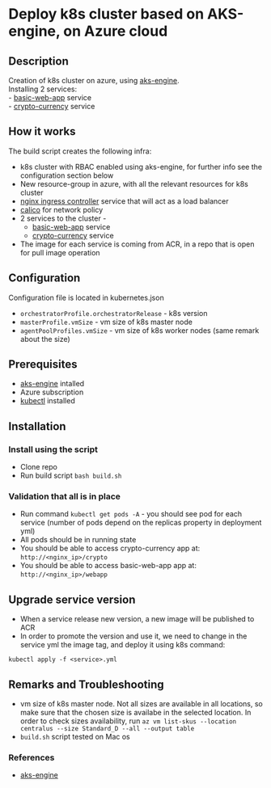 # Deploy k8s cluster based on AKS-engine, on Azure cloud

## Description
Creation of k8s cluster on azure, using [aks-engine](https://github.com/Azure/aks-engine).   
Installing 2 services:  
    - [basic-web-app](https://github.com/ronpel88/basic-web-app) service  
    - [crypto-currency](https://github.com/ronpel88/crypto-currency) service  


## How it works 
The build script creates the following infra:
- k8s cluster with RBAC enabled using aks-engine, for further info see the configuration section below
- New resource-group in azure, with all the relevant resources for k8s cluster
- [nginx ingress controller](https://kubernetes.github.io/ingress-nginx/) service that will act as a load balancer
- [calico](https://projectcalico.docs.tigera.io/getting-started/kubernetes/quickstart) for network policy
- 2 services to the cluster - 
    - [basic-web-app](https://github.com/ronpel88/basic-web-app) service
    - [crypto-currency](https://github.com/ronpel88/crypto-currency) service
- The image for each service is coming from ACR, in a repo that is open for pull image operation 


## Configuration
Configuration file is located in kubernetes.json
- `orchestratorProfile.orchestratorRelease` - k8s version
- `masterProfile.vmSize` - vm size of k8s master node
- `agentPoolProfiles.vmSize` - vm size of k8s worker nodes (same remark about the size)

## Prerequisites  
- [aks-engine](https://github.com/Azure/aks-engine) intalled
- Azure subscription
- [kubectl](https://kubernetes.io/docs/tasks/tools/install-kubectl-linux/) installed

## Installation

### Install using the script
- Clone repo
- Run build script `bash build.sh`

### Validation that all is in place
- Run command `kubectl get pods -A` - you should see pod for each service (number of pods depend on the replicas property in deployment yml)
 - All pods should be in running state
 - You should be able to access crypto-currency app at: `http://<nginx_ip>/crypto`  
  - You should be able to access basic-web-app app at: `http://<nginx_ip>/webapp`  

## Upgrade service version
- When a service release new version, a new image will be published to ACR
- In order to promote the version and use it, we need to change in the service yml the image tag, and deploy it using k8s command: 
```
kubectl apply -f <service>.yml
```

## Remarks and Troubleshooting
- vm size of k8s master node. Not all sizes are available in all locations, so make sure that the chosen size is availabe in the selected location. In order to check sizes availability, run `az vm list-skus --location centralus --size Standard_D --all --output table`
- `build.sh` script tested on Mac os

### References
- [aks-engine](https://github.com/Azure/aks-engine)
